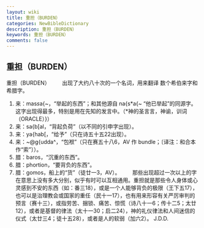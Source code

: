 ```yaml
---
layout: wiki
title: 重担（BURDEN）
categories: NewBibleDictionary
description: 重担（BURDEN）
keywords: 重担（BURDEN）
comments: false
---
```


## 重担（BURDEN）



重担（BURDEN）
　　出现了大约八十次的一个名词，用来翻译
数个希伯来字和希腊字。
1. 来：mas*s*a{~，“举起的东西”；和其他源自 na{s*a{~ “他已举起”的同源字。这字出现得最多，特别是用在先知的发言中。（*神的圣言言，神谕，训词（ORACLE）}）
2. 来：sa{b[al，“背起负荷”（以不同的引申字出现）。
3. 来：ya{hab[，“给予”（只在诗五十五22出现）。
4. 来：~@g{udda^，“包袱”（只在赛五十八6，AV 作 bundle；〔译注：和合本作“索”〕）。
5. 腊：baros，“沉重的东西”。
6. 腊：phortion，“要背负的东西”。
7. 腊：gomos，船上的“货”（徒廿一3，AV）。
　　那些出现超过一次以上的字在意思上没有多大分别，似乎有时可以互相通用。重担就是那些令人身体或心灵感到不安的东西（如：番三18），或是一个人能够背负的极限（王下五17），也可以是治理教会或国家的重任（民十一17），也有用来形容有关严厉审判的预言（赛十三），或指劳苦、捆锁、痛苦、惊慌（诗八十一6；传十二5；太廿12），或者是基督的律法（太十一30；启二24），神的礼仪律法和人间迷信的仪式（太廿三4；徒十五28），或者是人的软弱（加六2）。
J.D.D.



